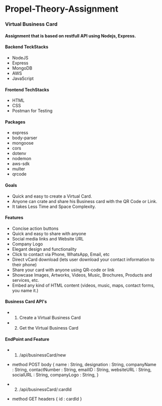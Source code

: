 # Propel-Theory-Assignment


### Virtual Business Card


#### Assignment that is based on restfull API using Nodejs, Express.


#### Backend TeckStacks 
- NodeJS
- Express
- MongoDB
- AWS
- JavaScript


#### Frontend TechStacks
- HTML
- CSS
- Postman for Testing

#### Packages
- express
- body-parser
- mongoose
- cors
- dotenv
- nodemon
- aws-sdk
- multer
- qrcode


#### Goals
- Quick and easy to create a Virtual Card.
- Anyone can crate and share his Business card with the QR Code or Link.
- It takes Less Time and Space Complexity.


#### Features
- Concise action buttons
- Quick and easy to share with anyone
- Social media links and Website URL
- Company Logo
- Elegant design and functionality
- Click to contact via Phone, WhatsApp, Email, etc
- Direct vCard download (lets user download your contact information to their phone)
- Share your card with anyone using QR-code or link
- Showcase Images, Artworks, Videos, Music, Brochures, Products and services, etc.
- Embed any kind of HTML content (videos, music, maps, contact forms, you name it.)


#### Business Card API's
- 1. Create a Virtual Business Card
- 2. Get the Virtual Business Card


#### EndPoint and Feature 

- 1) /api/businessCard/new

-   method POST
    body {
        name : String,
        designation : String,
        companyName : String,
        contactNumber : String,
        emailID : String,
        websiteURL : String,
        socialURL : String,
        companyLogo : String,
    }

- 2) /api/businessCard/:cardId
    
-   method GET
    headers {
        id : cardId
    }
